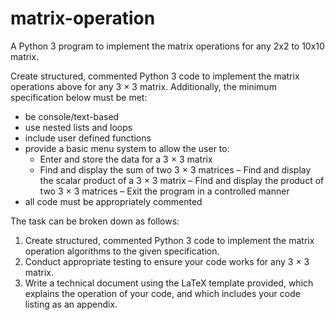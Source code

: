 # matrix-operation
A Python 3 program to implement the matrix operations for any 2x2 to 10x10 matrix.


Create structured, commented Python 3 code to implement the matrix operations above for any
3 × 3 matrix.
Additionally, the minimum specification below must be met:


* be console/text-based
* use nested lists and loops
* include user defined functions
* provide a basic menu system to allow the user to:
  * Enter and store the data for a 3 × 3 matrix
  - Find and display the sum of two 3 × 3 matrices
– Find and display the scalar product of a 3 × 3 matrix
– Find and display the product of two 3 × 3 matrices
– Exit the program in a controlled manner
* all code must be appropriately commented

The task can be broken down as follows:
1. Create structured, commented Python 3 code to implement the matrix operation algorithms to
the given specification.
2. Conduct appropriate testing to ensure your code works for any 3 × 3 matrix.
3. Write a technical document using the LaTeX template provided, which explains the operation of
your code, and which includes your code listing as an appendix.
